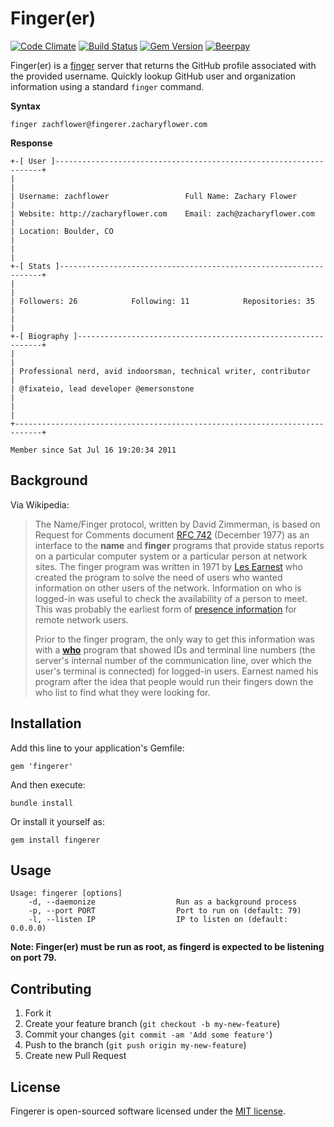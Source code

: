 # Finger(er)

[![Code Climate](https://codeclimate.com/github/zachflower/fingerer/badges/gpa.svg)](https://codeclimate.com/github/zachflower/fingerer) [![Build Status](https://travis-ci.org/zachflower/fingerer.svg?branch=master)](https://travis-ci.org/zachflower/fingerer) [![Gem Version](https://badge.fury.io/rb/fingerer.svg)](https://badge.fury.io/rb/fingerer) [![Beerpay](https://beerpay.io/zachflower/fingerer/badge.svg?style=flat)](https://beerpay.io/zachflower/fingerer)

Finger(er) is a [finger](https://en.wikipedia.org/wiki/Finger_protocol) server that returns the GitHub profile associated with the provided username. Quickly lookup GitHub user and organization information using a standard `finger` command.

**Syntax**

```
finger zachflower@fingerer.zacharyflower.com
```

**Response**

```
+-[ User ]-------------------------------------------------------------------+
|                                                                            |
| Username: zachflower                 Full Name: Zachary Flower             |
| Website: http://zacharyflower.com    Email: zach@zacharyflower.com         |
| Location: Boulder, CO                                                      |
|                                                                            |
+-[ Stats ]------------------------------------------------------------------+
|                                                                            |
| Followers: 26            Following: 11            Repositories: 35         |
|                                                                            |
+-[ Biography ]--------------------------------------------------------------+
|                                                                            |
| Professional nerd, avid indoorsman, technical writer, contributor          |
| @fixateio, lead developer @emersonstone                                    |
|                                                                            |
+----------------------------------------------------------------------------+

Member since Sat Jul 16 19:20:34 2011
```

## Background

Via Wikipedia:

> The Name/Finger protocol, written by David Zimmerman, is based on Request for Comments document [RFC 742](https://tools.ietf.org/html/rfc742) (December 1977) as an interface to the **name** and **finger** programs that provide status reports on a particular computer system or a particular person at network sites. The finger program was written in 1971 by [Les Earnest](https://en.wikipedia.org/wiki/Les_Earnest) who created the program to solve the need of users who wanted information on other users of the network. Information on who is logged-in was useful to check the availability of a person to meet. This was probably the earliest form of [presence information](https://en.wikipedia.org/wiki/Presence_information) for remote network users.
>
> Prior to the finger program, the only way to get this information was with a [**who**](https://en.wikipedia.org/wiki/Who_(Unix)) program that showed IDs and terminal line numbers (the server's internal number of the communication line, over which the user's terminal is connected) for logged-in users. Earnest named his program after the idea that people would run their fingers down the who list to find what they were looking for.

## Installation

Add this line to your application's Gemfile:

```
gem 'fingerer'
```

And then execute:

```
bundle install
```

Or install it yourself as:

```
gem install fingerer
```

## Usage

```
Usage: fingerer [options]
    -d, --daemonize                  Run as a background process
    -p, --port PORT                  Port to run on (default: 79)
    -l, --listen IP                  IP to listen on (default: 0.0.0.0)
```

**Note: Finger(er) must be run as root, as fingerd is expected to be listening on port 79.**

## Contributing

1. Fork it
2. Create your feature branch (`git checkout -b my-new-feature`)
3. Commit your changes (`git commit -am 'Add some feature'`)
4. Push to the branch (`git push origin my-new-feature`)
5. Create new Pull Request

## License

Fingerer is open-sourced software licensed under the [MIT license](http://opensource.org/licenses/MIT).
